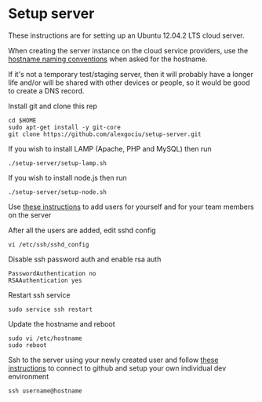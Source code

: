 Setup server
==============

These instructions are for setting up an Ubuntu 12.04.2 LTS cloud server.

When creating the server instance on the cloud service providers, use the [hostname naming conventions](docs/hostname-naming-conventions.md) when asked for the hostname.

If it's not a temporary test/staging server, then it will probably have a longer life and/or will be shared with other devices or people, so it would be good to create a DNS record.

Install git and clone this rep

```
cd $HOME
sudo apt-get install -y git-core
git clone https://github.com/alexgociu/setup-server.git
```

If you wish to install LAMP (Apache, PHP and MySQL) then run

```
./setup-server/setup-lamp.sh
```

If you wish to install node.js then run

```
./setup-server/setup-node.sh
```

Use [these instructions](docs/add-user.md) to add users for yourself and for your team members on the server

After all the users are added, edit sshd config

```
vi /etc/ssh/sshd_config
```

Disable ssh password auth and enable rsa auth

```
PasswordAuthentication no
RSAAuthentication yes
```

Restart ssh service

```
sudo service ssh restart
```

Update the hostname and reboot

```
sudo vi /etc/hostname
sudo reboot
```

Ssh to the server using your newly created user and follow [these instructions](docs/setup-user.md) to connect to github and setup your own individual dev environment

```
ssh username@hostname
```
